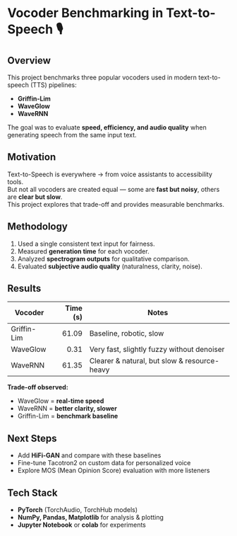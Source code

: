 # Vocoder Benchmarking in Text-to-Speech 🎙️

## Overview
This project benchmarks three popular vocoders used in modern text-to-speech (TTS) pipelines:  
- **Griffin-Lim**  
- **WaveGlow**  
- **WaveRNN**

The goal was to evaluate **speed, efficiency, and audio quality** when generating speech from the same input text.  

## Motivation
Text-to-Speech is everywhere → from voice assistants to accessibility tools.  
But not all vocoders are created equal — some are **fast but noisy**, others are **clear but slow**.  
This project explores that trade-off and provides measurable benchmarks.  

## Methodology
1. Used a single consistent text input for fairness.  
2. Measured **generation time** for each vocoder.  
3. Analyzed **spectrogram outputs** for qualitative comparison.  
4. Evaluated **subjective audio quality** (naturalness, clarity, noise).  

## Results
| Vocoder     | Time (s)   | Notes                                      |
|-------------|-----------:|--------------------------------------------|
| Griffin-Lim | 61.09      | Baseline, robotic, slow                    |
| WaveGlow    | 0.31       | Very fast, slightly fuzzy without denoiser |
| WaveRNN     | 61.35     | Clearer & natural, but slow & resource-heavy |

**Trade-off observed:**  
- WaveGlow = **real-time speed**  
- WaveRNN = **better clarity, slower**  
- Griffin-Lim = **benchmark baseline**  

## Next Steps
- Add **HiFi-GAN** and compare with these baselines  
- Fine-tune Tacotron2 on custom data for personalized voice  
- Explore MOS (Mean Opinion Score) evaluation with more listeners  

## Tech Stack
- **PyTorch** (TorchAudio, TorchHub models)  
- **NumPy, Pandas, Matplotlib** for analysis & plotting  
- **Jupyter Notebook** or **colab** for experiments  

